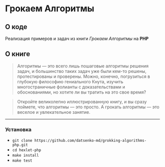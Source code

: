 # Грокаем Алгоритмы

## О коде

Реализация примеров и задач из книги *Грокаем Алгоритмы* на **PHP**

## О книге

> Алгоритмы — это всего лишь пошаговые алгоритмы решения задач, и большинство таких задач уже были кем-то решены, протестированы и проверены. Можно, конечно, погрузиться в глубокую философию гениального Кнута, изучить многостраничные фолианты с доказательствами и обоснованиями, но хотите ли вы тратить на это свое время?

>Откройте великолепно иллюстрированную книгу, и вы сразу поймете, что алгоритмы — это просто. А грокать алгоритмы — это веселое и увлекательное занятие.

---

### Установка

* `git clone https://github.com/datsenko-md/grokking-algorithms-php.git`
* `cd hexlet-php`
* `make install`
* `make test`